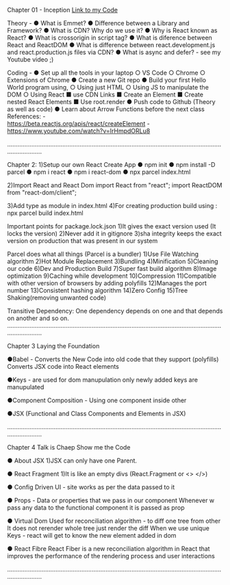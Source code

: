 Chapter 01 - Inception
[Link to my Code](https://bitbucket.org/namastedev/namaste-react-live/commits/928e6faee91549739adc0c3c97c8f0352a55607e)

Theory -
● What is Emmet?
● Difference between a Library and Framework?
● What is CDN? Why do we use it?
● Why is React known as React?
● What is crossorigin in script tag?
● What is diference between React and ReactDOM
● What is difference between react.development.js and react.production.js files via CDN?
● What is async and defer? - see my Youtube video ;)

Coding -
● Set up all the tools in your laptop
○ VS Code
○ Chrome
○ Extensions of Chrome
● Create a new Git repo
● Build your first Hello World program using,
○ Using just HTML
○ Using JS to manipulate the DOM
○ Using React
■ use CDN Links
■ Create an Element
■ Create nested React Elements
■ Use root.render
● Push code to Github (Theory as well as code)
● Learn about Arrow Functions before the next class
References: -  
https://beta.reactjs.org/apis/react/createElement -  
https://www.youtube.com/watch?v=IrHmpdORLu8

................................................................................................................................................

Chapter 2:
1)Setup our own React Create App
● npm init
● npm install -D parcel
● npm i react
● npm i react-dom
● npx parcel index.html

2)Import React and React Dom
import React from "react";
import ReactDOM from "react-dom/client";

3)Add type as module in index.html <script type="module" src="app.js"></script>
4)For creating production build using : npx parcel build index.html

Important points for package.lock.json
1)It gives the exact version used (It locks the version)
2)Never add it in gitignore
3)sha integrity keeps the exact version on production that was present in our system

Parcel does what all things (Parcel is a bundler)
1)Use File Watching algorithm
2)Hot Module Replacement
3)Bundling
4)Minification
5)Cleaning our code
6)Dev and Production Build
7)Super fast build algorithm
8)Image optimization
9)Caching while development
10)Compression
11)Compatible with other version of browsers by adding polyfills
12)Manages the port number
13)Consistent hashing algorithm
14)Zero Config
15)Tree Shaking(removing unwanted code)

Transitive Dependency: One dependency depends on one and that depends on another and so on.
................................................................................................................................................

Chapter 3 Laying the Foundation

●Babel -
Converts the New Code into old code that they support (polyfills)
Converts JSX code into React elements

●Keys - are used for dom manupulation only newly added keys are manupulated

●Component Composition - Using one component inside other

●JSX (Functional and Class Components and Elements in JSX)

................................................................................................................................................

Chapter 4 Talk is Chaep Show me the Code

● About JSX
1)JSX can only have one Parent.

● React Fragment
1)It is like an empty divs (React.Fragment or <> </>)

● Config Driven UI - site works as per the data passed to it

● Props - Data or properties that we pass in our component
Whenever w pass any data to the functional component it is passed as prop

● Virtual Dom
Used for reconciliation algorithm - to diff one tree from other
It does not rerender whole tree just render the diff
When we use unique Keys - react will get to know the new element added in dom

● React Fibre
React Fiber is a new reconciliation algorithm in React that improves the performance of the rendering process and user interactions

................................................................................................................................................
